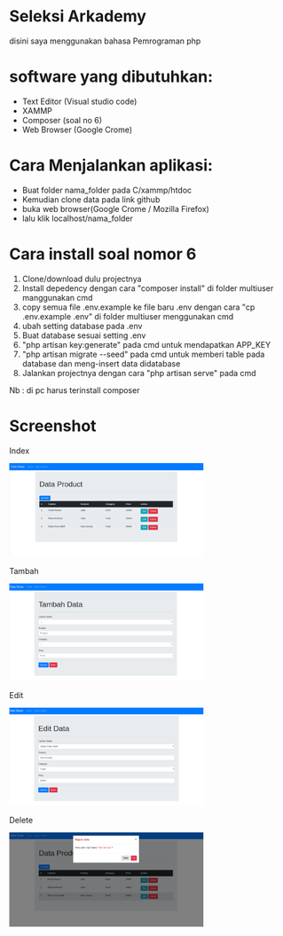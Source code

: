 # Seleksi Arkademy

<p> disini saya menggunakan bahasa Pemrograman php </p>

# software yang dibutuhkan:
<ul>
  <li> Text Editor (Visual studio code) </li>
  <li> XAMMP </li>
  <li> Composer (soal no 6)</li>
  <li> Web Browser (Google Crome) </li>
</ul>

# Cara Menjalankan aplikasi:
<ul>
  <li>Buat folder nama_folder pada C/xammp/htdoc</li>
  <li>Kemudian clone data pada link github </li>
  <li>buka web browser(Google Crome / Mozilla Firefox) </li>
  <li>lalu klik localhost/nama_folder</li>
</ul>

# Cara install soal nomor 6

1. Clone/download dulu projectnya
3. Install depedency dengan cara "composer install" di folder multiuser manggunakan cmd
4. copy semua file .env.example ke file baru .env dengan cara "cp .env.example .env" di folder multiuser menggunakan cmd
5. ubah setting database pada .env
6. Buat database sesuai setting .env
7. "php artisan key:generate" pada cmd untuk mendapatkan APP_KEY
8. "php artisan migrate --seed" pada cmd untuk memberi table pada database dan meng-insert data didatabase
9. Jalankan projectnya dengan cara "php artisan serve" pada cmd

Nb : di pc harus terinstall composer

# Screenshot
<p> Index </p>
<img src="img/index.png" width="350" title="hover text">
<p> Tambah </p>
<img src="img/tambah.png" width="350" title="hover text">
<p> Edit </p>
<img src="img/edit.png" width="350" title="hover text">
<p> Delete </p>
<img src="img/delete.png" width="350" title="hover text">
